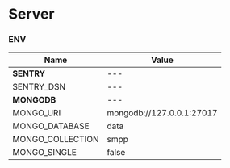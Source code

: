 # Server

### ENV

| Name             | Value |
|------------------|-------|
| **SENTRY**       | ---   |
| SENTRY_DSN       | ---   |
| **MONGODB**      | ---   |
| MONGO_URI        | mongodb://127.0.0.1:27017 |
| MONGO_DATABASE   | data  |
| MONGO_COLLECTION | smpp  |
| MONGO_SINGLE     | false |